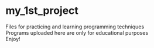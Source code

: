 # my_1st_project
Files for practicing and learning programming techniques  
Programs uploaded here are only for educational purposes  
Enjoy!  
